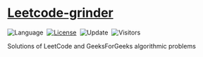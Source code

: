 # [Leetcode-grinder](https://github.com/atanughosh01/Leetcode-grinder)

![Language](https://img.shields.io/badge/C++17%20%2F%20Modern%20C++-orange.svg)&nbsp;
[![License](https://img.shields.io/badge/license-MIT-blue.svg)](./LICENSE.md)&nbsp;
![Update](https://img.shields.io/badge/update-daily-green.svg)&nbsp;
![Visitors](https://visitor-badge.laobi.icu/badge?page_id=atanughosh01.leetcode.grinder)

Solutions of LeetCode and GeeksForGeeks algorithmic problems
